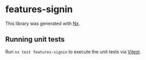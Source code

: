 # features-signin

This library was generated with [Nx](https://nx.dev).

## Running unit tests

Run `nx test features-signin` to execute the unit tests via [Vitest](https://vitest.dev/).
